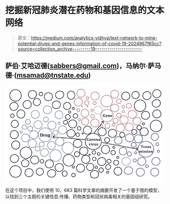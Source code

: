 # 挖掘新冠肺炎潜在药物和基因信息的文本网络

> 原文：<https://medium.com/analytics-vidhya/text-network-to-mine-potential-drugs-and-genes-information-of-covid-19-2024967f65cc?source=collection_archive---------19----------------------->

## 萨伯·艾哈迈德(sabbers@gmail.com)，马纳尔·萨马德·(msamad@tnstate.edu)

![](img/344c4e9b2d6905f98d81841825aeb462.png)

在这个项目中，我们使用 10，683 篇科学文章的摘要开发了一个基于图的模型，以找到三个主题的关键信息:传播、药物类型和冠状病毒相关的基因组研究。